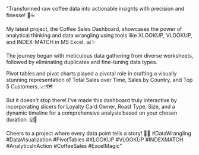 "Transformed raw coffee data into actionable insights with precision and finesse! 🚀☕ 

My latest project, the Coffee Sales Dashboard, showcases the power of analytical thinking and data wrangling using tools like XLOOKUP, VLOOKUP, and INDEX-MATCH in MS Excel. 📊✨

The journey began with meticulous data gathering from diverse worksheets, followed by eliminating duplicates and fine-tuning data types. 

Pivot tables and pivot charts played a pivotal role in crafting a visually stunning representation of Total Sales over Time, Sales by Country, and Top 5 Customers. 📈🗺️

But it doesn't stop there! I've made this dashboard truly interactive by incorporating slicers for Loyalty Card Owner, Roast Type, Size, and a dynamic timeline for a comprehensive analysis based on your chosen duration. ☑️🔄

Cheers to a project where every data point tells a story! 📖✨ #DataWrangling #DataVisualization #PivotTables #XLOOKUP #VLOOKUP #INDEXMATCH #AnalyticsInAction #CoffeeSales #ExcelMagic"
